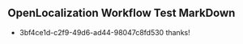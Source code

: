 ## OpenLocalization Workflow Test MarkDown
* 3bf4ce1d-c2f9-49d6-ad44-98047c8fd530 thanks!

<!--HONumber=Jul16_HO3-->


